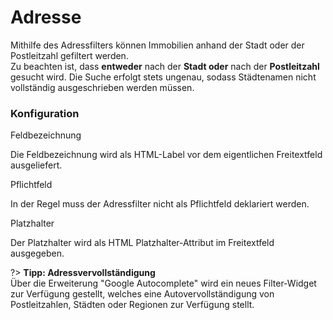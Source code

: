 # Adresse

Mithilfe des Adressfilters können Immobilien anhand der Stadt oder der Postleitzahl gefiltert werden. \
Zu beachten ist, dass **entweder** nach der **Stadt oder** nach der **Postleitzahl** gesucht wird. Die Suche erfolgt stets ungenau, sodass Städtenamen nicht vollständig ausgeschrieben werden müssen.

### Konfiguration

<span class="field">Feldbezeichnung</span>

Die Feldbezeichnung wird als HTML-Label vor dem eigentlichen Freitextfeld ausgeliefert.

<span class="field">Pflichtfeld</span>

In der Regel muss der Adressfilter nicht als Pflichtfeld deklariert werden.

<span class="field">Platzhalter</span>

Der Platzhalter wird als HTML Platzhalter-Attribut im Freitextfeld ausgegeben.

?> **Tipp: Adressvervollständigung**\
Über die Erweiterung "Google Autocomplete" wird ein neues Filter-Widget zur Verfügung gestellt, welches eine Autovervollständigung von Postleitzahlen, Städten oder Regionen zur Verfügung stellt.
